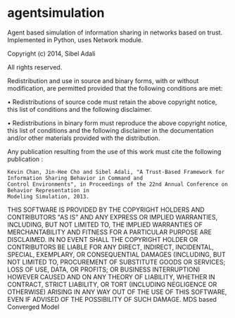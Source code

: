 agentsimulation
===============

Agent based simulation of information sharing in networks based on trust. Implemented in Python, 
uses Network module.

Copyright (c) 2014, Sibel Adali

All rights reserved.

Redistribution and use in source and binary forms, with or without modification, are permitted provided that the following conditions are met:

   •  Redistributions of source code must retain the above copyright notice, 
      this list of conditions and the following disclaimer.
      
   •  Redistributions in binary form must reproduce the above copyright notice, 
      this list of conditions and the following disclaimer in the documentation and/or other materials 
      provided with the distribution.

Any publication resulting from the use of this work must cite the following publication :

    Kevin Chan, Jin-Hee Cho and Sibel Adali, "A Trust-Based Framework for Information Sharing Behavior in Command and 
    Control Environments", in Proceedings of the 22nd Annual Conference on Behavior Representation in 
    Modeling Simulation, 2013.
        
THIS SOFTWARE IS PROVIDED BY THE COPYRIGHT HOLDERS AND CONTRIBUTORS "AS IS" AND ANY EXPRESS OR IMPLIED WARRANTIES, INCLUDING, BUT NOT LIMITED TO, THE IMPLIED WARRANTIES OF MERCHANTABILITY AND FITNESS FOR A PARTICULAR PURPOSE ARE DISCLAIMED. IN NO EVENT SHALL THE COPYRIGHT HOLDER OR CONTRIBUTORS BE LIABLE FOR ANY DIRECT, INDIRECT, INCIDENTAL, SPECIAL, EXEMPLARY, OR CONSEQUENTIAL DAMAGES (INCLUDING, BUT NOT LIMITED TO, PROCUREMENT OF SUBSTITUTE GOODS OR SERVICES; LOSS OF USE, DATA, OR PROFITS; OR BUSINESS INTERRUPTION) HOWEVER CAUSED AND ON ANY THEORY OF LIABILITY, WHETHER IN CONTRACT, STRICT LIABILITY, OR TORT (INCLUDING NEGLIGENCE OR OTHERWISE) ARISING IN ANY WAY OUT OF THE USE OF THIS SOFTWARE, EVEN IF ADVISED OF THE POSSIBILITY OF SUCH DAMAGE.
MDS based Converged Model
